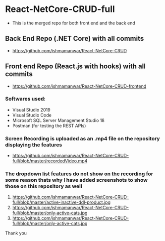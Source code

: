 # React-NetCore-CRUD-full
- This is the merged repo for both front end and the back end

## Back End Repo (.NET Core) with all commits
- https://github.com/ishmamanwar/React-NetCore-CRUD
## Front end Repo (React.js with hooks) with all commits
- https://github.com/ishmamanwar/React-NetCore-CRUD-frontend




### Softwares used:
- Visual Studio 2019
- Visual Studio Code
- Microsoft SQL Server Management Studio 18
- Postman (for testing the REST APIs)

### Screen Recording is uploaded as an .mp4 file on the repository displaying the features
- https://github.com/ishmamanwar/React-NetCore-CRUD-full/blob/master/recordedVideo.mp4


### The dropdown list features do not show on the recording for some reason thats why I have added screenshots to show those on this repository as well
1. https://github.com/ishmamanwar/React-NetCore-CRUD-full/blob/master/active-inactive-ddl-product.jpg
2. https://github.com/ishmamanwar/React-NetCore-CRUD-full/blob/master/only-active-cats.jpg
3. https://github.com/ishmamanwar/React-NetCore-CRUD-full/blob/master/only-active-cats.jpg

Thank you
